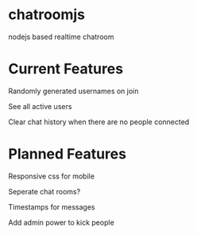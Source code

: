 # chatroomjs
<p>nodejs based realtime chatroom</p>
<h1>Current Features</h1>
<p>Randomly generated usernames on join</p>
<p>See all active users</p>
<p>Clear chat history when there are no people connected</p>
<h1>Planned Features</h1>
<p>Responsive css for mobile</p>
<p>Seperate chat rooms?</p>
<p>Timestamps for messages</p>
<p>Add admin power to kick people</p>
